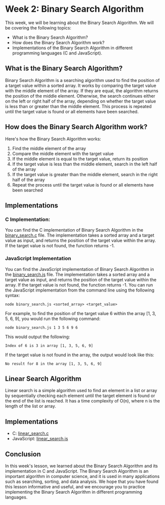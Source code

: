# Week 2: Binary Search Algorithm
This week, we will be learning about the Binary Search Algorithm. We will be covering the following topics:
- What is the Binary Search Algorithm?
- How does the Binary Search Algorithm work?
- Implementations of the Binary Search Algorithm in different programming languages (C and JavaScript).

## What is the Binary Search Algorithm?
Binary Search Algorithm is a searching algorithm used to find the position of a target value within a sorted
array. It works by comparing the target value with the middle element of the array. If they are equal, the 
algorithm returns the position of the middle element. Otherwise, the search continues either on the left or 
right half of the array, depending on whether the target value is less than or greater than the middle element.
This process is repeated until the target value is found or all elements have been searched.

## How does the Binary Search Algorithm work?
Here's how the Binary Search Algorithm works:
1. Find the middle element of the array
2. Compare the middle element with the target value
3. If the middle element is equal to the target value, return its position
4. If the target value is less than the middle element, search in the left half of the array
5. If the target value is greater than the middle element, search in the right half of the array
6. Repeat the process until the target value is found or all elements have been searched

## Implementations
### C Implementation:
You can find the C implementation of Binary Search Algorithm in the [binary_search.c](https://github.com/mcakyerima/Data_Structures_and_algorithms_with_C/blob/main/week2/binary_search.c) file.
The implementation takes a sorted array and a target value as input, and returns the position
of the target value within the array. If the target value is not found, the function returns -1.

### JavaScript Implementation

You can find the JavaScript implementation of Binary Search Algorithm in the [binary_search.js](https://github.com/mcakyerima/Data_Structures_and_algorithms_with_C/blob/main/week2/binary_search.js)   file.
The implementation takes a sorted array and a target value as input, and returns the position of the 
target value within the array. If the target value is not found, the function returns -1. 
You can run the JavaScript implementation from the command line using the following syntax:

```node binary_search.js <sorted_array> <target_value>```


For example, to find the position of the target value 6 within the array [1, 3, 5, 6, 9], you would run
the following command:

``` node binary_search.js 1 3 5 6 9 6 ```

This would output the following:

``` Index of 6 is 3 in array [1, 3, 5, 6, 9] ```

If the target value is not found in the array, the output would look like this:

``` No result for 8 in the array [1, 3, 5, 6, 9] ```

## Linear Search Algorithm

Linear search is a simple algorithm used to find an element in a list or array by sequentially checking each element until the target element is found or the end of the list is reached. It has a time complexity of O(n), where n is the length of the list or array.

## Implementations
- C: [linear_search.c](https://github.com/mcakyerima/Data_Structures_and_algorithms_with_C/blob/main/week2/linear_search.c)
- JavaScript: [linear_search.js](https://github.com/mcakyerima/Data_Structures_and_algorithms_with_C/blob/main/week2/linear_search.js)

## Conclusion
In this week's lesson, we learned about the Binary Search Algorithm and its implementation in C and JavaScript. 
The Binary Search Algorithm is an important algorithm in computer science, and it is used in many applications
such as searching, sorting, and data analysis. We hope that you have found this lesson informative and useful, 
and we encourage you to practice implementing the Binary Search Algorithm in different programming languages.




